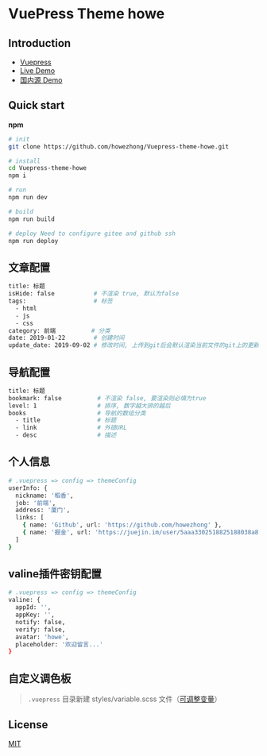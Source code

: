 # VuePress Theme howe

## Introduction

* [Vuepress](https://vuepress.vuejs.org/)
* [Live Demo](https://howezhong.github.io/howe/)
* [国内源 Demo](https://howezhong.gitee.io/howe/)

## Quick start

**npm**
```sh
# init
git clone https://github.com/howezhong/Vuepress-theme-howe.git

# install
cd Vuepress-theme-howe
npm i

# run
npm run dev

# build
npm run build

# deploy Need to configure gitee and github ssh
npm run deploy
```

## 文章配置

```sh
title: 标题
isHide: false           # 不渲染 true, 默认为false
tags:                   # 标签
  - html
  - js
  - css
category: 前端          # 分类
date: 2019-01-22        # 创建时间
update_date: 2019-09-02 # 修改时间, 上传到git后会默认渲染当前文件的git上的更新时间
```

## 导航配置

```sh
title: 标题
bookmark: false          # 不渲染 false, 要渲染则必填为true
level: 1                 # 排序, 数字越大排的越后
books                    # 导航的数组分类
  - title                # 标题
  - link                 # 外链URL
  - desc                 # 描述
```

## 个人信息

```sh
# .vuepress => config => themeConfig
userInfo: {
  nickname: '稻香',
  job: '前端',
  address: '厦门',
  links: [
    { name: 'Github', url: 'https://github.com/howezhong' },
    { name: '掘金', url: 'https://juejin.im/user/5aaa3302518825188038a8e9' }
  ]
}
```

## valine插件密钥配置

```sh
# .vuepress => config => themeConfig
valine: {
  appId: '',
  appKey: '',
  notify: false,
  verify: false,
  avatar: 'howe',
  placeholder: '欢迎留言...'
}
```

## 自定义调色板

> `.vuepress` 目录新建 styles/variable.scss 文件（[可调整变量](https://howezhong.gitee.io/howe/post/Other/blog-config-info.html)）

## License

[MIT](https://github.com/howezhong/Vuepress-theme-howe/master/LICENSE)
